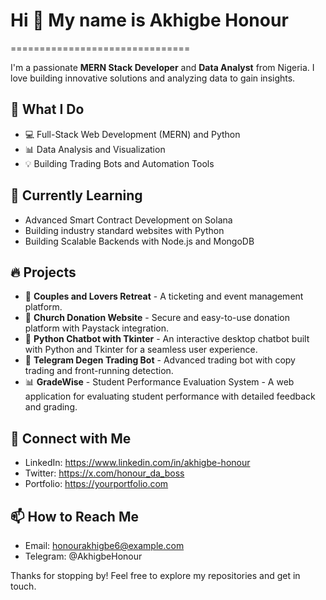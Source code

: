 # Hi 👋 My name is Akhigbe Honour
  ===============================

I'm a passionate **MERN Stack Developer** and **Data Analyst** from Nigeria. I love building innovative solutions and analyzing data to gain insights. 

## 🚀 What I Do
- 💻 Full-Stack Web Development (MERN) and Python
- 📊 Data Analysis and Visualization
- 💡 Building Trading Bots and Automation Tools

## 🌱 Currently Learning
- Advanced Smart Contract Development on Solana
- Building industry standard websites with Python
- Building Scalable Backends with Node.js and MongoDB

## 🔥 Projects
- 👫 **Couples and Lovers Retreat** - A ticketing and event management platform.
- 💒 **Church Donation Website** - Secure and easy-to-use donation platform with Paystack integration.
- 💬 **Python Chatbot with Tkinter** - An interactive desktop chatbot built with Python and Tkinter for a seamless user experience.
- 🤖 **Telegram Degen Trading Bot** - Advanced trading bot with copy trading and front-running detection.
- 📊 **GradeWise** - Student Performance Evaluation System - A web application for evaluating student performance with detailed feedback and grading.

## 💬 Connect with Me
- LinkedIn: https://www.linkedin.com/in/akhigbe-honour
- Twitter: https://x.com/honour_da_boss
- Portfolio: https://yourportfolio.com

## 📫 How to Reach Me
- Email: honourakhigbe6@example.com
- Telegram: @AkhigbeHonour

Thanks for stopping by! Feel free to explore my repositories and get in touch.
